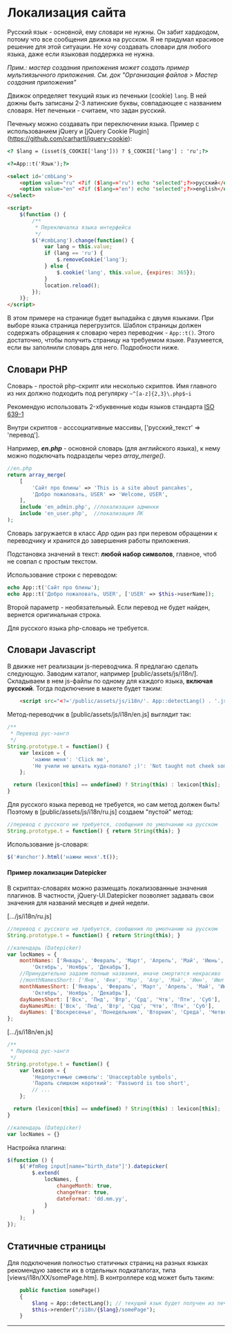 # Локализация сайта

Русский язык - основной, ему словари не нужны. Он забит хардкодом, потому что все сообщения движка на русском. Я не придумал красивое решение для этой ситуации. Не хочу создавать словари для любого языка, даже если языковая поддержка не нужна.
 
*Прим.: мастер создания приложения может создать пример мультиязычного приложения. См. док "Организация файлов > Мастер создания приложения"*

Движок определяет текущий язык из печеньки (cookie) `lang`. В ней дожны быть записаны 2-3 латинские буквы, совпадающее с названием словаря. Нет печеньки - считаем, что задан русский. 

Печеньку можно создавать при переключении языка. Пример с использованием jQuery и [jQuery Cookie Plugin] (https://github.com/carhartl/jquery-cookie):

```html
<? $lang = (isset($_COOKIE['lang'])) ? $_COOKIE['lang'] : 'ru';?>

<?=App::t('Язык');?>

<select id='cmbLang'>
    <option value="ru" <?if ($lang=='ru') echo 'selected';?>>русский</option>
    <option value="en" <?if ($lang=='en') echo 'selected';?>>english</option>
</select>

<script>
    $(function () {
        /**
         * Переключалка языка интерфейса
         */
        $('#cmbLang').change(function() {
            var lang = this.value;
            if (lang == 'ru') {
                $.removeCookie('lang');
            } else {
                $.cookie('lang', this.value, {expires: 365});
            }
            location.reload();
        });
    )};
</script>
```

В этом примере на странице будет выпадайка с двумя языками. При выборе языка страница перегрузится. Шаблон страницы должен содержать обращения к словарю через переводчик - `App::t()`. Этого достаточно, чтобы получить страницу на требуемом языке. Разумеется, если вы заполнили словарь для него. Подробности ниже. 

## Словари PHP

Словарь - простой php-скрипт или несколько скриптов. Имя главного из них должно подходить под регулярку `~^[a-z]{2,3}\.php$~i`

Рекомендую использовать 2-xбуквенные коды языков стандарта [ISO 639-1](https://en.wikipedia.org/wiki/List_of_ISO_639-1_codes)

Внутри скриптов - асссоциативные массивы, ['русский_текст' => 'перевод'].

Например, ***en.php*** - основной словарь (для английского языка), к нему можно подключать подразделы через *array_merge()*.

```PHP
//en.php
return array_merge(
    [
        'Сайт про блины' => 'This is a site about pancakes',
        'Добро пожаловать, USER' => 'Welcome, USER',
    ],
    include 'en_admin.php', //локализация админки
    include 'en_user.php',  //локализация ЛК
);
```
Словарь загружается в класс *App* один раз при перевом обращении к переводчику и хранится до завершения работы приложения.

Подстановка значений в текст: **любой набор символов**, главное, чтоб не совпал с простым текстом.

Использование строки с переводом:

```PHP
echo App::t('Сайт про блины');
echo App::t('Добро пожаловать, USER', ['USER' => $this->userName]);
```

Второй параметр - необязательный. Если перевод не будет найден, вернется оригинальная строка.

Для русского языка php-словарь не требуется.

## Словари Javascript

В движке нет реализации js-переводчика. Я предлагаю сделать следующую. Заводим каталог, например [public/assets/js/i18n/]. Складываем в нем js-файлы по одному для каждого языка, **включая русский**. Тогда подключение в макете будет таким:

```html
    <script src="<?='/public/assets/js/i18n/'. App::detectLang() . '.js';?>"></script>
```

Метод-переводчик в [public/assets/js/i18n/en.js] выглядит так:

```javascript
/**
 * Перевод рус->англ
 */
String.prototype.t = function() {
    var lexicon = {
        'нажми меня': 'Click me',
        'Не учили не щекать куда-попало? ;)': 'Not taught not cheek somewhere horrible? ;)',
    };

  return (lexicon[this] == undefined) ? String(this) : lexicon[this];
}
```

Для русского языка перевод не требуется, но сам метод должен быть! Поэтому в [public/assets/js/i18n/ru.js] создаем "пустой" метод:

```javascript
//перевод с русского не требуется, сообщения по умолчанию на русском
String.prototype.t = function() { return String(this); }
```

Использование js-словаря:

```javascript
$('#anchor').html('нажми меня'.t());
```

#### Пример локализации Datepicker

В скриптах-словарях можно размещать локализованные значения плагинов. В частности, jQuery-UI.Datepicker позволяет задавать свои значения для названий месяцев и дней недели. 

[.../js/i18n/ru.js]

```javascript
//перевод с русского не требуется, сообщения по умолчанию на русском
String.prototype.t = function() { return String(this); }

//календарь (Datepicker)
var locNames = {
    monthNames: ['Январь', 'Февраль', 'Март', 'Апрель', 'Май', 'Июнь', 'Июль', 'Август', 'Сентябрь',
        'Октябрь', 'Ноябрь', 'Декабрь'],
    //Принудительно задаем полные названия, иначе смортится некрасиво
    //monthNamesShort: ['Янв', 'Фев', 'Мар', 'Апр', 'Май', 'Июн', 'Июл', 'Авг', 'Сен', 'Окт', 'Ноя', 'Дек'],
    monthNamesShort: ['Январь', 'Февраль', 'Март', 'Апрель', 'Май', 'Июнь', 'Июль', 'Август', 'Сентябрь',
        'Октябрь', 'Ноябрь', 'Декабрь'],
    dayNamesShort: ['Вск', 'Пнд', 'Втр', 'Срд', 'Чтв', 'Птн', 'Суб'],
    dayNamesMin: ['Вск', 'Пнд', 'Втр', 'Срд', 'Чтв', 'Птн', 'Суб'],
    dayNames: ['Воскресенье', 'Понедельник', 'Вторник', 'Среда', 'Четверг', 'Пятница', 'Суббота']
};

```

[.../js/i18n/en.js]

```javascript
/**
 * Перевод рус->англ
 */
String.prototype.t = function() {
    var lexicon = {
        'Hедопустимые символы': 'Unacceptable symbols',
        'Пароль слишком короткий': 'Password is too short',
        // ...
    };

  return (lexicon[this] == undefined) ? String(this) : lexicon[this];
}

//календарь (Datepicker)
var locNames = {}
```

Настройка плагина:

```javascript
$(function () {
    $('#fmReg input[name="birth_date"]').datepicker(
        $.extend(
            locNames, {
                changeMonth: true,
                changeYear: true,
                dateFormat: 'dd.mm.yy',
            }
        )
    );
});
```

## Статичные страницы

Для подключения полностью статичных страниц на разных языках рекомендую завести их в отдельных подкаталогах, типа [views/i18n/XX/somePage.htm]. В контроллере код может быть таким:

```PHP
    public function somePage()
    {
        $lang = App::detectLang(); // текущий язык будет получен из печеньки
        $this->render("/i18n/{$lang}/somePage");
    }
```

---
